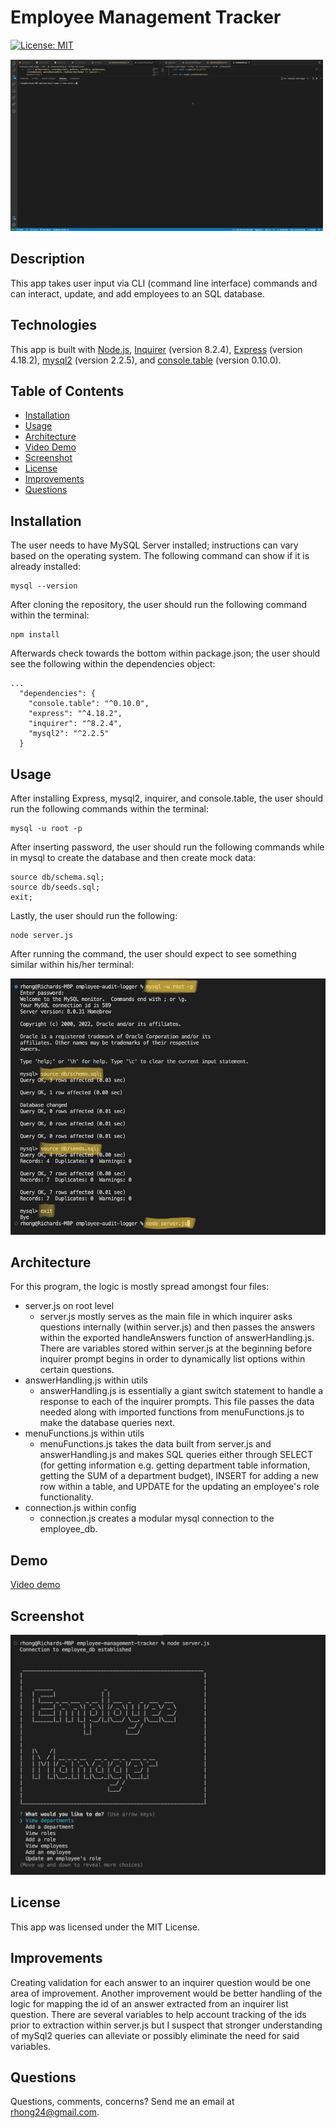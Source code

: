 # Employee Management Tracker

[![License: MIT](https://img.shields.io/badge/License-MIT-yellow.svg)](https://opensource.org/licenses/MIT)

![Employee Audit Logger gif](./assets/images/demo.gif)

## Description
This app takes user input via CLI (command line interface) commands and can interact, update, and add employees to an SQL database.

## Technologies
This app is built with [Node.js](https://nodejs.org/en/), [Inquirer](https://www.npmjs.com/package/inquirer) (version 8.2.4), [Express](https://expressjs.com/) (version 4.18.2), [mysql2](https://www.npmjs.com/package/mysql2) (version 2.2.5), and [console.table](https://www.npmjs.com/package/console.table) (version 0.10.0).

## Table of Contents
  - [Installation](#installation)
  - [Usage](#usage)
  - [Architecture](#architecture)
  - [Video Demo](#demo)
  - [Screenshot](#screenshot)
  - [License](#license)
  - [Improvements](#improvements)
  - [Questions](#questions)

## Installation

The user needs to have MySQL Server installed; instructions can vary based on the operating system. The following command can show if it is already installed:

```
mysql --version
```
After cloning the repository, the user should run the following command within the terminal:
```
npm install
```
Afterwards check towards the bottom within package.json; the user should see the following within the dependencies object:

```
...
  "dependencies": {
    "console.table": "^0.10.0",
    "express": "^4.18.2",
    "inquirer": "^8.2.4",
    "mysql2": "^2.2.5"
  }
```

## Usage
After installing Express, mysql2, inquirer, and console.table, the user should run the following commands within the terminal:
```
mysql -u root -p
```
After inserting password, the user should run the following commands while in mysql to create the database and then create mock data:
```
source db/schema.sql;
source db/seeds.sql;
exit;
```

Lastly, the user should run the following:
```
node server.js
```
After running the command, the user should expect to see something similar within his/her terminal:

![screenshot](./assets/images/installation.png)

## Architecture
For this program, the logic is mostly spread amongst four files: 
  * server.js on root level
    - server.js mostly serves as the main file in which inquirer asks questions internally (within server.js) and then passes the answers within the exported handleAnswers function of answerHandling.js. There are variables stored within server.js at the beginning before inquirer prompt begins in order to dynamically list options within certain questions.
  * answerHandling.js within utils
    - answerHandling.js is essentially a giant switch statement to handle a response to each of the inquirer prompts. This file passes the data needed along with imported functions from menuFunctions.js to make the database queries next.
  * menuFunctions.js within utils
    - menuFunctions.js takes the data built from server.js and answerHandling.js and makes SQL queries either through SELECT (for getting information e.g. getting department table information, getting the SUM of a department budget), INSERT for adding a new row within a table, and UPDATE for the updating an employee's role functionality.
  * connection.js within config
    - connection.js creates a modular mysql connection to the employee_db.

## Demo
[Video demo](https://drive.google.com/file/d/166Y4ormdujSRUwjHqWO_IlmTORlYYXvy/view)

## Screenshot
![screenshot](./assets/images/screenshot.png)

## License
This app was licensed under the MIT License.

## Improvements
Creating validation for each answer to an inquirer question would be one area of improvement. 
Another improvement would be better handling of the logic for mapping the id of an answer extracted from an inquirer list question. There are several variables to help account tracking of the ids prior to extraction within server.js but I suspect that stronger understanding of mySql2 queries can alleviate or possibly eliminate the need for said variables.

## Questions
Questions, comments, concerns? Send me an email at rhong24@gmail.com.

